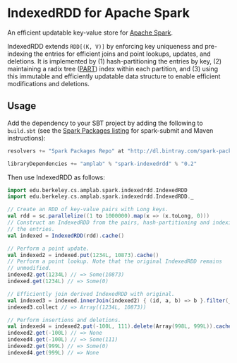 # IndexedRDD for Apache Spark

An efficient updatable key-value store for [Apache Spark](http://spark.apache.org).

IndexedRDD extends `RDD[(K, V)]` by enforcing key uniqueness and pre-indexing the entries for efficient joins and point lookups, updates, and deletions. It is implemented by (1) hash-partitioning the entries by key, (2) maintaining a radix tree ([PART](https://github.com/ankurdave/part)) index within each partition, and (3) using this immutable and efficiently updatable data structure to enable efficient modifications and deletions.

## Usage

Add the dependency to your SBT project by adding the following to `build.sbt` (see the [Spark Packages listing](http://spark-packages.org/package/amplab/spark-indexedrdd) for spark-submit and Maven instructions):

```scala
resolvers += "Spark Packages Repo" at "http://dl.bintray.com/spark-packages/maven"

libraryDependencies += "amplab" % "spark-indexedrdd" % "0.2"
```

Then use IndexedRDD as follows:

```scala
import edu.berkeley.cs.amplab.spark.indexedrdd.IndexedRDD
import edu.berkeley.cs.amplab.spark.indexedrdd.IndexedRDD._

// Create an RDD of key-value pairs with Long keys.
val rdd = sc.parallelize((1 to 1000000).map(x => (x.toLong, 0)))
// Construct an IndexedRDD from the pairs, hash-partitioning and indexing
// the entries.
val indexed = IndexedRDD(rdd).cache()

// Perform a point update.
val indexed2 = indexed.put(1234L, 10873).cache()
// Perform a point lookup. Note that the original IndexedRDD remains
// unmodified.
indexed2.get(1234L) // => Some(10873)
indexed.get(1234L) // => Some(0)

// Efficiently join derived IndexedRDD with original.
val indexed3 = indexed.innerJoin(indexed2) { (id, a, b) => b }.filter(_._2 != 0)
indexed3.collect // => Array((1234L, 10873))

// Perform insertions and deletions.
val indexed4 = indexed2.put(-100L, 111).delete(Array(998L, 999L)).cache()
indexed2.get(-100L) // => None
indexed4.get(-100L) // => Some(111)
indexed2.get(999L) // => Some(0)
indexed4.get(999L) // => None
```
